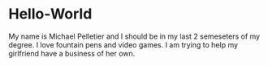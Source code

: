 # Hello-World
My name is Michael Pelletier and I should be in my last 2 semeseters of my degree. I love fountain pens and video games. I am trying to help my girlfriend have a business of her own.
